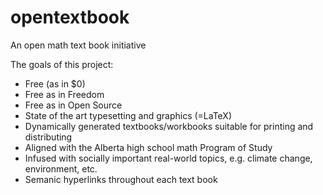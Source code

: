 # opentextbook
An open math text book initiative

The goals of this project:
- Free (as in $0)
- Free as in Freedom
- Free as in Open Source
- State of the art typesetting and graphics (=LaTeX)
- Dynamically generated textbooks/workbooks suitable for printing and distributing
- Aligned with the Alberta high school math Program of Study
- Infused with socially important real-world topics, e.g. climate change, environment, etc. 
- Semanic hyperlinks throughout each text book
